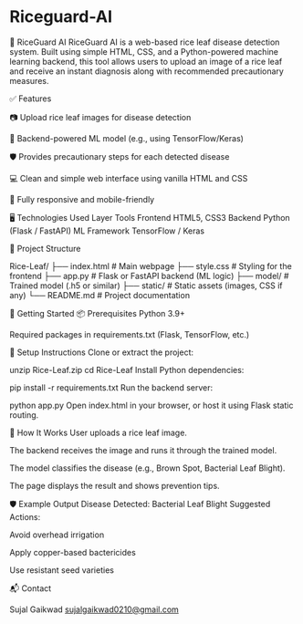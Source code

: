 # Riceguard-AI
🌾 RiceGuard AI
RiceGuard AI is a web-based rice leaf disease detection system. Built using simple HTML, CSS, and a Python-powered machine learning backend, this tool allows users to upload an image of a rice leaf and receive an instant diagnosis along with recommended precautionary measures.

✅ Features

📷 Upload rice leaf images for disease detection

🧠 Backend-powered ML model (e.g., using TensorFlow/Keras)

🛡️ Provides precautionary steps for each detected disease

💻 Clean and simple web interface using vanilla HTML and CSS

📱 Fully responsive and mobile-friendly

🖥️ Technologies Used
Layer	Tools
Frontend	HTML5, CSS3
Backend	Python (Flask / FastAPI)
ML Framework	TensorFlow / Keras

📂 Project Structure

Rice-Leaf/
├── index.html              # Main webpage
├── style.css               # Styling for the frontend
├── app.py                  # Flask or FastAPI backend (ML logic)
├── model/                  # Trained model (.h5 or similar)
├── static/                 # Static assets (images, CSS if any)
└── README.md               # Project documentation



🚀 Getting Started
📦 Prerequisites
Python 3.9+

Required packages in requirements.txt (Flask, TensorFlow, etc.)

🔧 Setup Instructions
Clone or extract the project:


unzip Rice-Leaf.zip
cd Rice-Leaf
Install Python dependencies:


pip install -r requirements.txt
Run the backend server:

python app.py
Open index.html in your browser, or host it using Flask static routing.

🧠 How It Works
User uploads a rice leaf image.

The backend receives the image and runs it through the trained model.

The model classifies the disease (e.g., Brown Spot, Bacterial Leaf Blight).

The page displays the result and shows prevention tips.

🛡️ Example Output
Disease Detected: Bacterial Leaf Blight
Suggested Actions:

Avoid overhead irrigation

Apply copper-based bactericides

Use resistant seed varieties

📬 Contact

Sujal Gaikwad
sujalgaikwad0210@gmail.com

